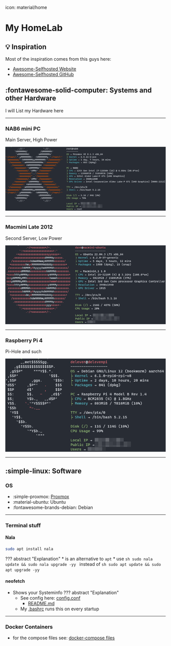icon: material/home
# My HomeLab
  
## :bulb: Inspiration
Most of the inspiration comes from this guys here:  

  - [Awesome-Selfhosted Website](https://awesome-selfhosted.net/)  
  - [Awesome-Selfhosted GitHub](https://github.com/sindresorhus/awesome)  

## :fontawesome-solid-computer: Systems and other Hardware
I will List my Hardware here

-------------------------------------------------------------------------------------------------------------------------------------------------------------------

### NAB6 mini PC 

Main Server, High Power
  
![NAB6](images/screengrabs/NAB6_neofetch.png)


-------------------------------------------------------------------------------------------------------------------------------------------------------------------


### Macmini Late 2012 

Second Server, Low Power

![MacMini](images/screengrabs/MacMini_neofetch.png)

-------------------------------------------------------------------------------------------------------------------------------------------------------------------

### Raspberry Pi 4 

Pi-Hole and such

![DelevenPi](images/screengrabs/delevenpi_neofetch.png)

-------------------------------------------------------------------------------------------------------------------------------------------------------------------

## :simple-linux: Software

### OS
* :simple-proxmox: [Proxmox](Proxmox/proxmox.md)
* :material-ubuntu: Ubuntu
* :fontawesome-brands-debian: Debian

---

### Terminal stuff
#### Nala 
```sh
sudo apt install nala
```
??? abstract "Explanation"
    * is an alternative to `apt`
    * use 
    ```sh
    sudo nala update && sudo nala upgrade -yy
    ```
    instead of 
    ```sh
    sudo apt update && sudo apt upgrade -yy
    ```
#### neofetch
  * Shows your Systeminfo
??? abstract "Explanation"
    * See config here: [config.conf](https://github.com/GSB-Deleven/mkdocs-material/blob/0b45d6baf28cf150ab4ad99ee6ab3b6e056b1228/docs/scripts-and-snippets/neofetch/config.conf)
      * [README.md](https://github.com/GSB-Deleven/mkdocs-material/tree/0b45d6baf28cf150ab4ad99ee6ab3b6e056b1228/docs/scripts-and-snippets/neofetch) 
    * My [.bashrc](https://github.com/GSB-Deleven/mkdocs-material/blob/0b45d6baf28cf150ab4ad99ee6ab3b6e056b1228/docs/scripts-and-snippets/bashrc/.bashrc)  runs this on every startup
---

### Docker Containers

* for the compose files see: [docker-compose files](https://github.com/GSB-Deleven/mkdocs-material/tree/main/docs/scripts-and-snippets/docker-compose%20files)

